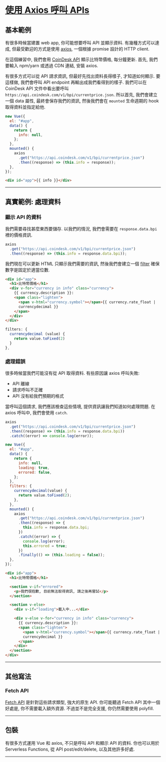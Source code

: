 # [使用 Axios 呼叫 APIs](https://vuejs.org/v2/cookbook/using-axios-to-consume-apis.html)

## 基本範例

有很多時候當建置 web app, 你可能想要呼叫 API 並顯示資料. 有幾種方式可以達成, 但最受歡迎的方式是使用 [axios](https://github.com/axios/axios), 一個根據 promise 設計的 HTTP client.

在這個練習中, 我們會用 [CoinDesk API](https://www.coindesk.com/api/) 顯示比特幣價格, 每分鐘更新. 首先, 我們要輸入 npm/yarn 或透過 CDN 連結, 安裝 axios.

有很多方式可以從 API 請求資訊, 但最好先找出資料長得樣子, 才知道如何顯示. 要這樣做, 我們會呼叫 API endpoint 再輸出成我們看得到的樣子. 我們可以在 CoinDesk API 文件中看出要呼叫 `https://api.coindesk.com/v1/bpi/currentprice.json`. 所以首先, 我們會建立一個 data 屬性, 最終會保存我們的資訊, 然後我們會在 `mounted` 生命週期的 hook 取得資料並指定給他.

```javascript
new Vue({
  el: "#app",
  data() {
    return {
      info: null,
    };
  },
  mounted() {
    axios
      .get("https://api.coindesk.com/v1/bpi/currentprice.json")
      .then((response) => (this.info = response));
  },
});
```

```html
<div id="app">{{ info }}</div>
```

---

## 真實範例: 處理資料

### 顯示 API 的資料

我們需要尋找甚麼東西要儲存. 以我們的情況, 我們會需要在 `response.data.bpi` 裡的價格資訊.

```javascript
axios
  .get("https://api.coindesk.com/v1/bpi/currentprice.json")
  .then((response) => (this.info = response.data.bpi));
```

我們現在可以更新 HTML 只顯示我們需要的資訊, 然後我們會建立一個 [filter](https://vuejs.org/v2/api/#Vue-filter) 確保數字是固定於適當位數.

```html
<div id="app">
  <h1>比特幣價格</h1>
  <div v-for="currency in info" class="currency">
    {{ currency.description }}:
    <span class="lighten">
      <span v-html="currency.symbol"></span>{{ currency.rate_float |
      currencydecimal }}
    </span>
  </div>
</div>
```

```javascript
filters: {
  currencydecimal (value) {
    return value.toFixed(2)
  }
},
```

### 處理錯誤

很多時候當我們可能沒有從 API 取得資料. 有些原因讓 axios 呼叫失敗:

- API 離線
- 請求呼叫不正確
- API 沒有給我們預期的格式

當呼叫這個請求, 我們應該檢查這些情境, 提供資訊讓我們知道如何處理問題. 在 axios 呼叫中, 我們會使用 `catch`.

```javascript
axios
  .get("https://api.coindesk.com/v1/bpi/currentprice.json")
  .then((response) => (this.info = response.data.bpi))
  .catch((error) => console.log(error));
```

```javascript
new Vue({
  el: "#app",
  data() {
    return {
      info: null,
      loading: true,
      errored: false,
    };
  },
  filters: {
    currencydecimal(value) {
      return value.toFixed(2);
    },
  },
  mounted() {
    axios
      .get("https://api.coindesk.com/v1/bpi/currentprice.json")
      .then((response) => {
        this.info = response.data.bpi;
      })
      .catch((error) => {
        console.log(error);
        this.errored = true;
      })
      .finally(() => (this.loading = false));
  },
});
```

```html
<div id="app">
  <h1>比特幣價格</h1>

  <section v-if="errored">
    <p>我們很抱歉, 目前無法取得資訊, 請之後再嘗試</p>
  </section>

  <section v-else>
    <div v-if="loading">載入中...</div>

    <div v-else v-for="currency in info" class="currency">
      {{ currency.description }}:
      <span class="lighten">
        <span v-html="currency.symbol"></span>{{ currency.rate_float |
        currencydecimal }}
      </span>
    </div>
  </section>
</div>
```

---

## 其他寫法

### Fetch API

[Fetch API](https://developers.google.com/web/updates/2015/03/introduction-to-fetch) 是針對這些請求類型, 強大的原生 API. 你可能聽過 Fetch API 其中一個好處是, 你不需要載入額外資源. 不過並不是完全支援, 你仍然需要使用 polyfill.

---

## 包裝

有很多方式運用 Vue 和 axios, 不只是呼叫 API 和顯示 API 的資料. 你也可以用於 Serverless Functions, 從 API post/edit/delete, 以及其他許多好處.

---

